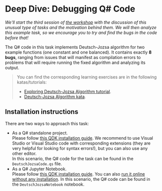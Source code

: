 # Deep Dive: Debugging Q# Code

*We'll start the third session of [the workshop](https://tcnickolas.github.io/qce20-quantum-curriculum.html) with the discussion of this unusual type of tasks and the motivation behind them. We will then analyze this example task, so we encourage you to try and find the bugs in the code before that!*

The Q# code in this task implements Deutsch-Jozsa algorithm for two example functions (one constant and one balanced). It contains exactly **8 bugs**, ranging from issues that will manifest as compilation errors to problems that will require running the fixed algorithm and analyzing its output.

> You can find the corresponding learning exercises are in the following katas/tutorials:
> 
> * [Exploring Deutsch-Jozsa Algorithm tutorial](https://github.com/microsoft/QuantumKatas/tree/main/tutorials/ExploringDeutschJozsaAlgorithm).
> * [Deutsch-Jozsa Algorithm kata](https://github.com/microsoft/QuantumKatas/tree/main/DeutschJozsaAlgorithm).

## Installation instructions

There are two ways to approach this task:

* As a Q# standalone project.  
  Please follow [this QDK installation guide](https://docs.microsoft.com/en-us/quantum/quickstarts/install-command-line). We recommend to use Visual Studio or Visual Studio code with corresponding extensions (they are very helpful for looking for syntax errors!), but you can also use any other editor.  
  In this scenario, the Q# code for the task can be found in the `DeutschJozsaCode.qs` file.
* As a Q# Jupyter Notebook.  
  Please follow [this QDK installation guide](https://docs.microsoft.com/en-us/quantum/quickstarts/install-jupyter). You can also [run it online without any installation](https://mybinder.org/v2/gh/tcNickolas/qce20-curriculum-development/main?filepath=debugging/DeutschJozsaNotebook.ipynb).
  In this scenario, the Q# code can be found in the `DeutschJozsaNotebook` notebook.

